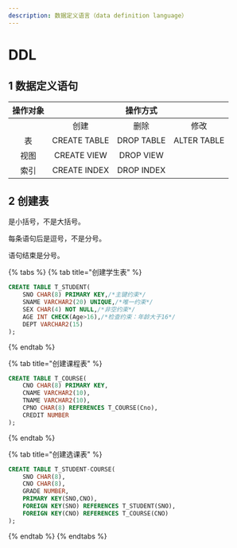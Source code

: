 ```yaml
---
description: 数据定义语言（data definition language）
---
```


# DDL

## 1 数据定义语句

| 操作对象 |  | 操作方式 |  |
| :---: | :---: | :---: | :---: |
|  | 创建 | 删除 | 修改 |
| 表 | CREATE TABLE | DROP TABLE | ALTER TABLE |
| 视图 | CREATE VIEW | DROP VIEW |  |
| 索引 | CREATE INDEX | DROP INDEX |  |

## 2 创建表

是小括号，不是大括号。

每条语句后是逗号，不是分号。

语句结束是分号。

{% tabs %}
{% tab title="创建学生表" %}
```sql
CREATE TABLE T_STUDENT(
    SNO CHAR(8) PRIMARY KEY,/*主键约束*/
    SNAME VARCHAR2(20) UNIQUE,/*唯一约束*/
    SEX CHAR(4) NOT NULL,/*非空约束*/
    AGE INT CHECK(Age>16),/*检查约束：年龄大于16*/
    DEPT VARCHAR2(15)
);
```
{% endtab %}

{% tab title="创建课程表" %}
```sql
CREATE TABLE T_COURSE(
    CNO CHAR(8) PRIMARY KEY,
    CNAME VARCHAR2(10),
    TNAME VARCHAR2(10),
    CPNO CHAR(8) REFERENCES T_COURSE(Cno),
    CREDIT NUMBER
);
```
{% endtab %}

{% tab title="创建选课表" %}
```sql
CREATE TABLE T_STUDENT-COURSE(
    SNO CHAR(8),
    CNO CHAR(8),
    GRADE NUMBER,
    PRIMARY KEY(SNO,CNO),
    FOREIGN KEY(SNO) REFERENCES T_STUDENT(SNO),
    FOREIGN KEY(CNO) REFERENCES T_COURSE(CNO)
);
```
{% endtab %}
{% endtabs %}




